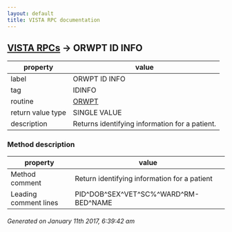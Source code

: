 ```yaml
---
layout: default
title: VISTA RPC documentation
---
```




## [VISTA RPCs](TableOfContent.md) &#8594; ORWPT ID INFO 

 property | value 
--- | --- 
 label | ORWPT ID INFO
 tag | IDINFO
 routine | [ORWPT](http://code.osehra.org/dox/Routine_ORWPT_source.html)
 return value type | SINGLE VALUE
 description | Returns identifying information for a patient.


### Method description

 property | value 
--- | --- 
 Method comment | Return identifying information for a patient
 Leading comment lines | PID^DOB^SEX^VET^SC%^WARD^RM-BED^NAME




 ###### Generated on January 11th 2017, 6:39:42 am